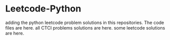 # Leetcode-Python
adding the python leetcode problem solutions in this repositories. 
The code files are here.
all CTCI problems solutions are here.
some leetcode solutions are here.






























































